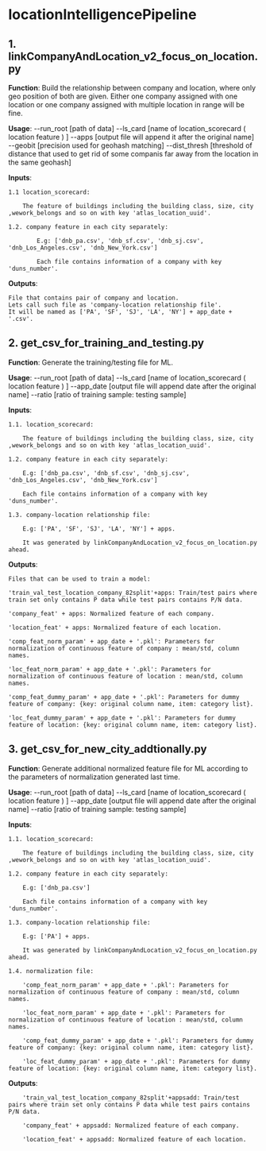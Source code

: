 # locationIntelligencePipeline

## 1. linkCompanyAndLocation_v2_focus_on_location.py

**Function**: Build the relationship between company and location, where only geo position of both are given. Either one company assigned with one location or one company assigned with multiple location in range will be fine.

**Usage**: --run_root [path of data] --ls_card [name of location_scorecard ( location feature ) ] --apps [output file will append it after the original name] --geobit [precision used for geohash matching] --dist_thresh [threshold of distance that used to get rid of some companis far away from the location in the same geohash]

**Inputs**:

    1.1 location_scorecard:

        The feature of buildings including the building class, size, city ,wework_belongs and so on with key 'atlas_location_uuid'.

	1.2. company feature in each city separately:

			E.g: ['dnb_pa.csv', 'dnb_sf.csv', 'dnb_sj.csv', 'dnb_Los_Angeles.csv', 'dnb_New_York.csv']

			Each file contains information of a company with key 'duns_number'.

**Outputs**:

	File that contains pair of company and location. 
	Lets call such file as 'company-location relationship file'.
	It will be named as ['PA', 'SF', 'SJ', 'LA', 'NY'] + app_date + '.csv'.

## 2. get_csv_for_training_and_testing.py

**Function**: Generate the training/testing file for ML.

**Usage**: --run_root [path of data] --ls_card [name of location_scorecard ( location feature ) ] --app_date [output file will append date after the original name] --ratio [ratio of training sample: testing sample]

**Inputs**: 

	1.1. location_scorecard:

		The feature of buildings including the building class, size, city ,wework_belongs and so on with key 'atlas_location_uuid'.

	1.2. company feature in each city separately:

		E.g: ['dnb_pa.csv', 'dnb_sf.csv', 'dnb_sj.csv', 'dnb_Los_Angeles.csv', 'dnb_New_York.csv']

		Each file contains information of a company with key 'duns_number'.

	1.3. company-location relationship file:

		E.g: ['PA', 'SF', 'SJ', 'LA', 'NY'] + apps.

		It was generated by linkCompanyAndLocation_v2_focus_on_location.py ahead.

**Outputs**:

	Files that can be used to train a model:

	'train_val_test_location_company_82split'+apps: Train/test pairs where train set only contains P data while test pairs contains P/N data.

	'company_feat' + apps: Normalized feature of each company.

	'location_feat' + apps: Normalized feature of each location.

	'comp_feat_norm_param' + app_date + '.pkl': Parameters for normalization of continuous feature of company : mean/std, column names.

	'loc_feat_norm_param' + app_date + '.pkl': Parameters for normalization of continuous feature of location : mean/std, column names.

	'comp_feat_dummy_param' + app_date + '.pkl': Parameters for dummy feature of company: {key: original column name, item: category list}.

	'loc_feat_dummy_param' + app_date + '.pkl': Parameters for dummy feature of location: {key: original column name, item: category list}.

## 3. get_csv_for_new_city_addtionally.py

**Function**: Generate additional normalized feature file for ML according to the parameters of normalization generated last time.

**Usage**: --run_root [path of data] --ls_card [name of location_scorecard ( location feature ) ] --app_date [output file will append date after the original name] --ratio [ratio of training sample: testing sample]

**Inputs**:

	1.1. location_scorecard:

		The feature of buildings including the building class, size, city ,wework_belongs and so on with key 'atlas_location_uuid'.

	1.2. company feature in each city separately:

		E.g: ['dnb_pa.csv']

		Each file contains information of a company with key 'duns_number'.

	1.3. company-location relationship file:
	
		E.g: ['PA'] + apps.
					
		It was generated by linkCompanyAndLocation_v2_focus_on_location.py ahead.

	1.4. normalization file:

		'comp_feat_norm_param' + app_date + '.pkl': Parameters for normalization of continuous feature of company : mean/std, column names.
		
		'loc_feat_norm_param' + app_date + '.pkl': Parameters for normalization of continuous feature of location : mean/std, column names.
		
		'comp_feat_dummy_param' + app_date + '.pkl': Parameters for dummy feature of company: {key: original column name, item: category list}.

		'loc_feat_dummy_param' + app_date + '.pkl': Parameters for dummy feature of location: {key: original column name, item: category list}.

**Outputs**:

		'train_val_test_location_company_82split'+appsadd: Train/test pairs where train set only contains P data while test pairs contains P/N data.

		'company_feat' + appsadd: Normalized feature of each company.

		'location_feat' + appsadd: Normalized feature of each location.






